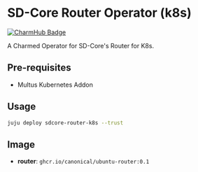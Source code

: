 # SD-Core Router Operator (k8s)
[![CharmHub Badge](https://charmhub.io/sdcore-router-k8s/badge.svg)](https://charmhub.io/sdcore-router-k8s)

A Charmed Operator for SD-Core's Router for K8s. 

## Pre-requisites

- Multus Kubernetes Addon

## Usage

```bash
juju deploy sdcore-router-k8s --trust
```

## Image

- **router**: `ghcr.io/canonical/ubuntu-router:0.1`
